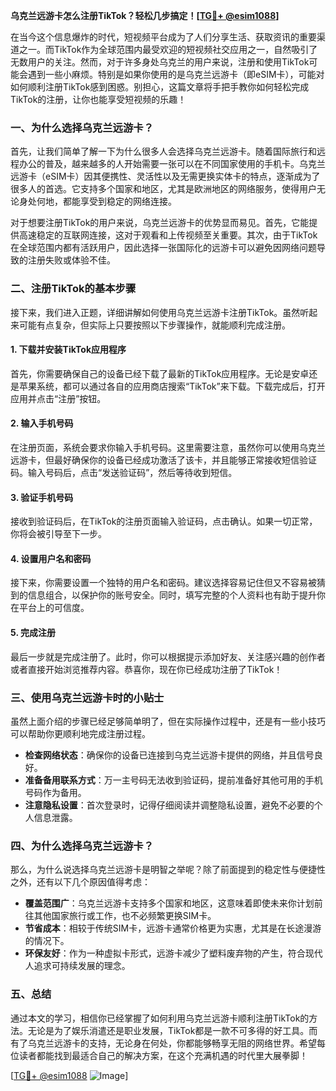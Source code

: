**乌克兰远游卡怎么注册TikTok？轻松几步搞定！[[TG💪+ @esim1088](https://t.me/s/esim1088)]**

在当今这个信息爆炸的时代，短视频平台成为了人们分享生活、获取资讯的重要渠道之一。而TikTok作为全球范围内最受欢迎的短视频社交应用之一，自然吸引了无数用户的关注。然而，对于许多身处乌克兰的用户来说，注册和使用TikTok可能会遇到一些小麻烦。特别是如果你使用的是乌克兰远游卡（即eSIM卡），可能对如何顺利注册TikTok感到困惑。别担心，这篇文章将手把手教你如何轻松完成TikTok的注册，让你也能享受短视频的乐趣！

### 一、为什么选择乌克兰远游卡？

首先，让我们简单了解一下为什么很多人会选择乌克兰远游卡。随着国际旅行和远程办公的普及，越来越多的人开始需要一张可以在不同国家使用的手机卡。乌克兰远游卡（eSIM卡）因其便携性、灵活性以及无需更换实体卡的特点，逐渐成为了很多人的首选。它支持多个国家和地区，尤其是欧洲地区的网络服务，使得用户无论身处何地，都能享受到稳定的网络连接。

对于想要注册TikTok的用户来说，乌克兰远游卡的优势显而易见。首先，它能提供高速稳定的互联网连接，这对于观看和上传视频至关重要。其次，由于TikTok在全球范围内都有活跃用户，因此选择一张国际化的远游卡可以避免因网络问题导致的注册失败或体验不佳。

### 二、注册TikTok的基本步骤

接下来，我们进入正题，详细讲解如何使用乌克兰远游卡注册TikTok。虽然听起来可能有点复杂，但实际上只要按照以下步骤操作，就能顺利完成注册。

#### 1. 下载并安装TikTok应用程序

首先，你需要确保自己的设备已经下载了最新的TikTok应用程序。无论是安卓还是苹果系统，都可以通过各自的应用商店搜索“TikTok”来下载。下载完成后，打开应用并点击“注册”按钮。

#### 2. 输入手机号码

在注册页面，系统会要求你输入手机号码。这里需要注意，虽然你可以使用乌克兰远游卡，但最好确保你的设备已经成功激活了该卡，并且能够正常接收短信验证码。输入号码后，点击“发送验证码”，然后等待收到短信。

#### 3. 验证手机号码

接收到验证码后，在TikTok的注册页面输入验证码，点击确认。如果一切正常，你将会被引导至下一步。

#### 4. 设置用户名和密码

接下来，你需要设置一个独特的用户名和密码。建议选择容易记住但又不容易被猜到的信息组合，以保护你的账号安全。同时，填写完整的个人资料也有助于提升你在平台上的可信度。

#### 5. 完成注册

最后一步就是完成注册了。此时，你可以根据提示添加好友、关注感兴趣的创作者或者直接开始浏览推荐内容。恭喜你，现在你已经成功注册了TikTok！

### 三、使用乌克兰远游卡时的小贴士

虽然上面介绍的步骤已经足够简单明了，但在实际操作过程中，还是有一些小技巧可以帮助你更顺利地完成注册过程。

- **检查网络状态**：确保你的设备已连接到乌克兰远游卡提供的网络，并且信号良好。
- **准备备用联系方式**：万一主号码无法收到验证码，提前准备好其他可用的手机号码作为备用。
- **注意隐私设置**：首次登录时，记得仔细阅读并调整隐私设置，避免不必要的个人信息泄露。

### 四、为什么选择乌克兰远游卡？

那么，为什么说选择乌克兰远游卡是明智之举呢？除了前面提到的稳定性与便捷性之外，还有以下几个原因值得考虑：

- **覆盖范围广**：乌克兰远游卡支持多个国家和地区，这意味着即使未来你计划前往其他国家旅行或工作，也不必频繁更换SIM卡。
- **节省成本**：相较于传统SIM卡，远游卡通常价格更为实惠，尤其是在长途漫游的情况下。
- **环保友好**：作为一种虚拟卡形式，远游卡减少了塑料废弃物的产生，符合现代人追求可持续发展的理念。

### 五、总结

通过本文的学习，相信你已经掌握了如何利用乌克兰远游卡顺利注册TikTok的方法。无论是为了娱乐消遣还是职业发展，TikTok都是一款不可多得的好工具。而有了乌克兰远游卡的支持，无论身在何处，你都能够畅享无阻的网络世界。希望每位读者都能找到最适合自己的解决方案，在这个充满机遇的时代里大展拳脚！

[[TG💪+ @esim1088](https://t.me/s/esim1088) ![Image](https://i.postimg.cc/4NQfJmqS/Snipaste-2025-05-13-00-14-12.png)]